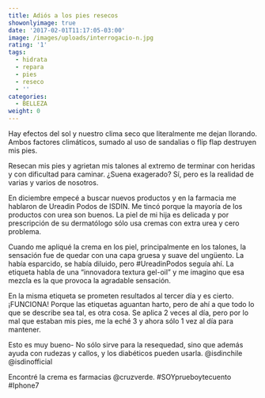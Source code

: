 ```yaml
---
title: Adiós a los pies resecos
showonlyimage: true
date: '2017-02-01T11:17:05-03:00'
image: /images/uploads/interrogacio-n.jpg
rating: '1'
tags:
  - hidrata
  - repara
  - pies
  - reseco
  - ''
categories:
  - BELLEZA
weight: 0
---
```

Hay efectos del sol y nuestro clima seco que literalmente me dejan llorando. Ambos factores climáticos, sumado al uso de sandalias o flip flap destruyen mis pies.

Resecan mis pies y agrietan mis talones al extremo de terminar con heridas y con dificultad para caminar. ¿Suena exagerado? Sí, pero es la realidad de varias y varios de nosotros.

En diciembre empecé a buscar nuevos productos y en la farmacia me hablaron de Ureadin Podos de ISDIN. Me tincó porque la mayoría de los productos con urea son buenos. La piel de mi hija es delicada y por prescripción de su dermatólogo sólo usa cremas con extra urea y cero problema. 

Cuando me apliqué la crema en los piel, principalmente en los talones, la sensación fue de quedar con una capa gruesa y suave del ungüento. La había esparcido, se había diluido, pero #UreadinPodos seguía ahí. La etiqueta habla de una “innovadora textura gel-oil” y me imagino que esa mezcla es la que provoca la agradable sensación. 

En la misma etiqueta se prometen resultados al tercer día y es cierto. ¡FUNCIONA! Porque las etiquetas aguantan harto, pero de ahí a que todo lo que se describe sea tal, es otra cosa. Se aplica 2 veces al día, pero por lo mal que estaban mis pies, me la eché 3 y ahora sólo 1 vez al día para mantener. 

Esto es muy bueno- No sólo sirve para la resequedad, sino que además ayuda con rudezas y callos, y los diabéticos pueden usarla. @isdinchile @isdinofficial 

Encontré la crema es farmacias @cruzverde. #SOYprueboytecuento #Iphone7
